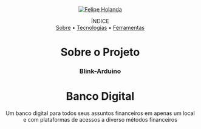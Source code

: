 <p align="center">
   <a href="https://www.linkedin.com/in/felipe-holanda-de-freitas-3a91281a2/">
      <img alt="Felipe Holanda" src="https://img.shields.io/badge/-Felipe Holanda-blue?style=flat&logo=Linkedin&logoColor=bluee" />
   </a>
</p>
<p align="center">ÍNDICE<br>
<a href="#sobre">Sobre</a> •
<a href="#Tecnologias-">Tecnologias</a> •
<a href="#Ferramentas">Ferramentas</a></p>
<h1 align="center">Sobre o Projeto</h1>
<h3 align="center">Blink-Arduino</h1>

<h1 align="center">Banco Digital</h1>
<p align="center">Um banco digital para todos seus assuntos financeiros em apenas um local e com plataformas de acessos a diverso métodos financeiros</p>

